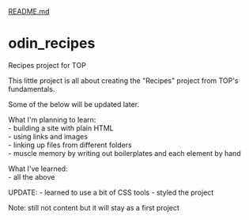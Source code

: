 [README.md](https://github.com/Tyrmundr/odin_recipes/files/8515294/README.md)
# odin_recipes
Recipes project for TOP

This little project is all about creating the "Recipes" project from TOP's fundamentals.

Some of the below will be updated later.

What I'm planning to learn:  
    - building a site with plain HTML  
    - using links and images  
    - linking up files from different folders  
    - muscle memory by writing out boilerplates and each element by hand  

What I've learned:  
    - all the above

UPDATE:
    - learned to use a bit of CSS tools
    - styled the project

Note: still not content but it will stay as a first project